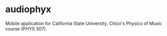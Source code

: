 # audiophyx

Mobile application for California State University, Chico's Physics of Music course (PHYS 307).
